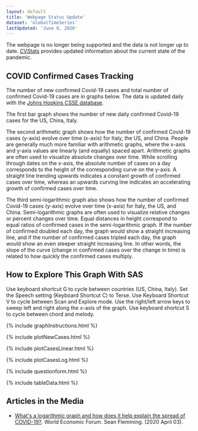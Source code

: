 ```yaml
---
layout: default
title: 'Webpage Status Update'
dataset: 'GlobalTimeSeries'
lastUpdated: 'June 9, 2020'
---
```


The webpage is no longer being supported and the data is not longer up to date. [CVStats](https://cvstats.net/) provides updated information about the current state of the pandemic.

## COVID Confirmed Cases Tracking

The number of new confirmed Covid-19 cases and total number of confirmed Covid-19 cases are in graphs below. The data is updated daily with the [Johns Hopkins CSSE database](https://github.com/CSSEGISandData/COVID-19).

The first bar graph shows the number of new daily confirmed Covid-19 cases for the US, China, Italy.

The second arithmetic graph shows how the number of confirmed Covid-19 cases (y-axis) evolve over time (x-axis) for Italy, the US, and China. People are generally much more familiar with arithmetic graphs, where the x-axis and y-axis values are linearly (and equally) spaced apart. Arithmetic graphs are often used to visualize absolute changes over time. While scrolling through dates on the x-axis, the absolute number of cases on a day corresponds to the height of the corresponding curve on the y-axis. A straight line trending upwards indicates a constant growth of confirmed cases over time, whereas an upwards curving line indicates an accelerating growth of confirmed cases over time. 

The third semi-logarithmic graph also shows how the number of confirmed Covid-19 cases (y-axis) evolve over time (x-axis) for Italy, the US, and China. Semi-logarithmic graphs are often used to visualize relative changes or percent changes over time. Equal distances in height correspond to equal ratios of confirmed cases in the semi-logarithmic graph. If the number of confirmed doubled each day, the graph would show a straight increasing line, and if the number of confirmed cases tripled each day, the graph would show an even steeper straight increasing line. In other words, the slope of the curve (change in confirmed cases over the change in time) is related to how quickly the confirmed cases multiply. 

## How to Explore This Graph With SAS
Use keyboard shortcut G to cycle between countries (US, China, Italy). Set the Speech setting (Keyboard Shortcut C) to Terse. Use Keyboard Shortcut V to cycle between Scan and Explore mode. Use the right/left arrow keys to sweep left and right along the x-axis of the graph. Use keyboard shortcut S to cycle between chord and melody. 

{% include graphInstructions.html %}

{% include plotNewCases.html %}

{% include plotCasesLinear.html %}

{% include plotCasesLog.html %}

{% include questionform.html %}

{% include tableData.html %}

## Articles in the Media

* [What's a logarithmic graph and how does it help explain the spread of COVID-19?](https://www.weforum.org/agenda/2020/04/covid-19-spread-logarithmic-graph/). World Economic Forum. Sean Flemming. (2020 April 03).







